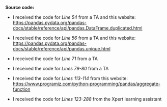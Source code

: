 **Source code:**

- I received the code for _Line 54_ from a TA and this website: https://pandas.pydata.org/pandas-docs/stable/reference/api/pandas.DataFrame.duplicated.html

- I received the code for _Line 56_ from a TA and this website: https://pandas.pydata.org/pandas-docs/stable/reference/api/pandas.unique.html

- I received the code for _Line 71_ from a TA

- I received the code for _Lines 79-80_ from a TA

- I received the code for _Lines 113-114_ from this website: https://www.programiz.com/python-programming/pandas/aggregate-function

- I received the code for _Lines 123-288_ from the Xpert learning assistant


